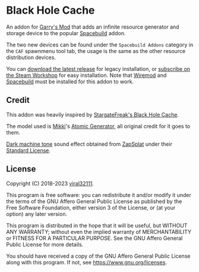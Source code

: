 # Black Hole Cache

An addon for [Garry's Mod](https://store.steampowered.com/app/4000/Garrys_Mod/) that adds an infinite resource generator and storage device to the popular [Spacebuild](https://github.com/spacebuild/spacebuild) addon.

The two new devices can be found under the `Spacebuild Addons` category in the `CAF` spawnmenu tool tab, the usage is the same as the other resource distribution devices.

You can [download the latest release](https://github.com/viral32111/black-hole-cache/archive/1.2.0.zip) for legacy installation, or [subscribe on the Steam Workshop](https://steamcommunity.com/sharedfiles/filedetails/?id=1300331014) for easy installation. Note that [Wiremod](https://github.com/wiremod/wire) and [Spacebuild](https://github.com/spacebuild/spacebuild) must be installed for this addon to work.

## Credit

This addon was heavily inspired by [StargateFreak's Black Hole Cache](https://steamcommunity.com/sharedfiles/filedetails/?id=139990402).

The model used is [Mikki](https://steamcommunity.com/profiles/76561198098764577)'s [Atomic Generator](https://steamcommunity.com/sharedfiles/filedetails/?id=1319372842), all original credit for it goes to them.

[Dark machine tone](https://www.zapsplat.com/music/science-fiction-dark-machine-tone/) sound effect obtained from [ZapSplat](https://www.zapsplat.com) under their [Standard License](https://www.zapsplat.com/license-type/standard-license/).

## License

Copyright (C) 2018-2023 [viral32111](https://viral32111.com/).

This program is free software: you can redistribute it and/or modify
it under the terms of the GNU Affero General Public License as published by
the Free Software Foundation, either version 3 of the License, or
(at your option) any later version.

This program is distributed in the hope that it will be useful,
but WITHOUT ANY WARRANTY; without even the implied warranty of
MERCHANTABILITY or FITNESS FOR A PARTICULAR PURPOSE. See the
GNU Affero General Public License for more details.

You should have received a copy of the GNU Affero General Public License
along with this program. If not, see https://www.gnu.org/licenses.
